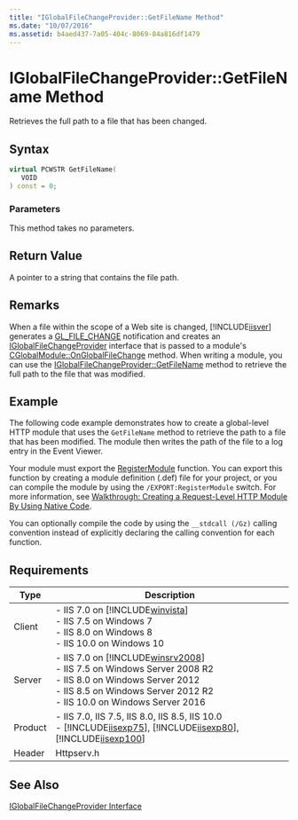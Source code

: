 ```yaml
---
title: "IGlobalFileChangeProvider::GetFileName Method"
ms.date: "10/07/2016"
ms.assetid: b4aed437-7a05-404c-8069-84a816df1479
---
```

# IGlobalFileChangeProvider::GetFileName Method
Retrieves the full path to a file that has been changed.  
  
## Syntax  
  
```cpp  
virtual PCWSTR GetFileName(  
   VOID  
) const = 0;  
```  
  
### Parameters  
 This method takes no parameters.  
  
## Return Value  
 A pointer to a string that contains the file path.  
  
## Remarks  
 When a file within the scope of a Web site is changed, [!INCLUDE[iisver](../../wmi-provider/includes/iisver-md.md)] generates a [GL_FILE_CHANGE](../../web-development-reference\native-code-api-reference/request-processing-constants.md) notification and creates an [IGlobalFileChangeProvider](../../web-development-reference\native-code-api-reference/iglobalfilechangeprovider-interface.md) interface that is passed to a module's [CGlobalModule::OnGlobalFileChange](../../web-development-reference\native-code-api-reference/cglobalmodule-onglobalfilechange-method.md) method. When writing a module, you can use the [IGlobalFileChangeProvider::GetFileName](../../web-development-reference\native-code-api-reference/iglobalfilechangeprovider-getfilename-method.md) method to retrieve the full path to the file that was modified.  
  
## Example  
 The following code example demonstrates how to create a global-level HTTP module that uses the `GetFileName` method to retrieve the path to a file that has been modified. The module then writes the path of the file to a log entry in the Event Viewer.  
  
<!-- TODO: review snippet reference  [!CODE [IGlobalFileChangeProviderGetFileName#1](IGlobalFileChangeProviderGetFileName#1)]  -->  
  
 Your module must export the [RegisterModule](../../web-development-reference\native-code-api-reference/pfn-registermodule-function.md) function. You can export this function by creating a module definition (.def) file for your project, or you can compile the module by using the `/EXPORT:RegisterModule` switch. For more information, see [Walkthrough: Creating a Request-Level HTTP Module By Using Native Code](../../web-development-reference\native-code-development-overview\walkthrough-creating-a-request-level-http-module-by-using-native-code.md).  
  
 You can optionally compile the code by using the `__stdcall (/Gz)` calling convention instead of explicitly declaring the calling convention for each function.  
  
## Requirements  
  
|Type|Description|  
|----------|-----------------|  
|Client|-   IIS 7.0 on [!INCLUDE[winvista](../../wmi-provider/includes/winvista-md.md)]<br />-   IIS 7.5 on Windows 7<br />-   IIS 8.0 on Windows 8<br />-   IIS 10.0 on Windows 10|  
|Server|-   IIS 7.0 on [!INCLUDE[winsrv2008](../../wmi-provider/includes/winsrv2008-md.md)]<br />-   IIS 7.5 on Windows Server 2008 R2<br />-   IIS 8.0 on Windows Server 2012<br />-   IIS 8.5 on Windows Server 2012 R2<br />-   IIS 10.0 on Windows Server 2016|  
|Product|-   IIS 7.0, IIS 7.5, IIS 8.0, IIS 8.5, IIS 10.0<br />-   [!INCLUDE[iisexp75](../../web-development-reference/native-code-api-reference/includes/iisexp75-md.md)], [!INCLUDE[iisexp80](../../web-development-reference/native-code-api-reference/includes/iisexp80-md.md)], [!INCLUDE[iisexp100](../../web-development-reference/native-code-api-reference/includes/iisexp100-md.md)]|  
|Header|Httpserv.h|  
  
## See Also  
 [IGlobalFileChangeProvider Interface](../../web-development-reference\native-code-api-reference/iglobalfilechangeprovider-interface.md)